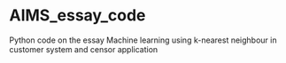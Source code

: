 # AIMS_essay_code
Python code on the essay Machine learning using k-nearest neighbour in customer system and censor application
